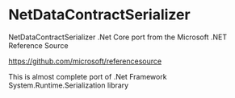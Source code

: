 # NetDataContractSerializer

NetDataContractSerializer .Net Core port from the Microsoft .NET Reference Source 

https://github.com/microsoft/referencesource

This is almost complete port of .Net Framework System.Runtime.Serialization library
